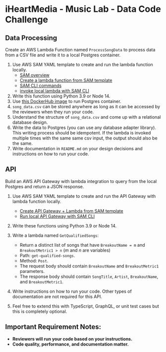  # iHeartMedia - Music Lab - Data Code Challenge

## Data Processing
Create an AWS Lambda Function named `ProcessSongData` to process data from a CSV file and write it to a local Postgres container.
1. Use AWS SAM YAML template to create and run the lambda function locally.
    - [SAM overview](https://docs.aws.amazon.com/serverless-application-model/latest/developerguide/what-is-sam.html)
    - [Create a lambda function from SAM template](https://docs.aws.amazon.com/serverless-application-model/latest/developerguide/sam-resource-function.html)
    - [SAM CLI commands](https://docs.aws.amazon.com/serverless-application-model/latest/developerguide/serverless-sam-cli-command-reference.html)
    - [invoke local lambda with SAM CLI](https://docs.aws.amazon.com/serverless-application-model/latest/developerguide/sam-cli-command-reference-sam-local-invoke.html)
2. Write this function using Python 3.9 or Node 14.
3. Use [this DockerHub image](https://hub.docker.com/_/postgres) to run Postgres container.
4. `song_data.csv` can be stored anywhere as long as it can be accessed by the reviewers when they run your code.
5. Understand the structure of `song_data.csv` and come up with a relational database design.
6. Write the data to Postgres (you can use any database adapter library). This writing process should be idempotent. If the lambda is invoked multiple times with the same same csv input, the output should also be the same.
7. Write documentation in `README.md` on your design decisions and instructions on how to run your code.

## API
Build an AWS API Gateway with lambda integration to query from the local Postgres and return a JSON response.
1. Use AWS SAM YAML template to create and run the API Gateway with lambda function locally.
    - [Create API Gateway + Lambda from SAM template](https://docs.aws.amazon.com/lambda/latest/dg/services-apigateway-template.html)
    - [Run local API Gateway with SAM CLI](https://docs.aws.amazon.com/serverless-application-model/latest/developerguide/sam-cli-command-reference-sam-local-start-api.html)

2. Write these functions using Python 3.9 or Node 14.
3. Write a lambda named `GetQualifiedSongs`:
    - Return a distinct list of songs that have `BreakoutName = m` and `BreakoutMetric1 > n` (*m* and *n* are variables)
    - Path: `get-qualified-songs`.
    - Method: `Post`.
    - The request body should contain `BreakoutName` and `BreakoutMetric1` parameters.
    - The response body should contain `SongTitle`, `Artist`, `BreakoutName`, and `BreakoutMetric1`.
4. Write instructions on how to run your code. Other types of documentation are not required for this API.
5. Feel free to extend this with TypeScript, GraphQL, or unit test cases but this is completely optional.

## Important Requirement Notes:
- **Reviewers will run your code based on your instructions.**
- **Code quality, performance, and documentation matter.**